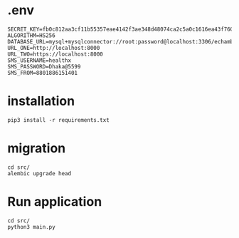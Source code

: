 # .env

```
SECRET_KEY=fb0c812aa3cf11b55357eae4142f3ae348d48074ca2c5a0c1616ea43f76039c9
ALGORITHM=HS256
DATABASE_URL=mysql+mysqlconnector://root:password@localhost:3306/echamber
URL_ONE=http://localhost:8000
URL_TWO=https://localhost:8000
SMS_USERNAME=healthx
SMS_PASSWORD=Dhaka@5599
SMS_FROM=8801886151401
```

# installation

```
pip3 install -r requirements.txt
```

# migration

```
cd src/
alembic upgrade head
```

# Run application

```
cd src/
python3 main.py
```